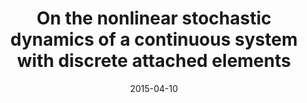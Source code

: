 ---
title: "On the nonlinear stochastic dynamics of a continuous system with discrete attached elements"
authors: "A. Cunha Jr and R. Sampaio"
journal: "Applied Mathematical Modelling"
year: "2015"
volume: "39"
number: 
pages: "809-819"
doi: "http://dx.doi.org/10.1016/j.apm.2014.07.012"
pdf: "http://dx.doi.org/10.1016/j.apm.2014.07.012"
arxiv: 
hal: "https://hal.archives-ouvertes.fr/hal-01438635"
image: "GraphicalAbstract_Paper_2015_AMM.png"
layout: none
date: 2015-04-10
collection: publications
category: manuscripts
permalink: /publications/JournalPaper_2015_AMM_v39_pp809-819
---